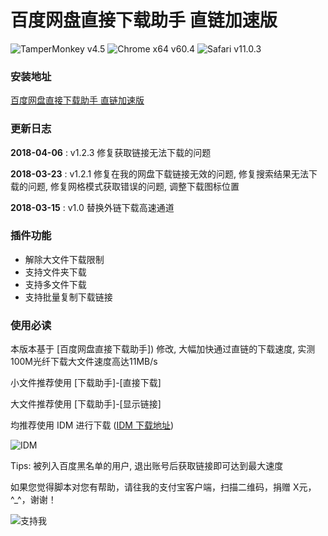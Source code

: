 # 百度网盘直接下载助手 直链加速版
![TamperMonkey v4.5](https://img.shields.io/badge/TamperMonkey-v4.5-brightgreen.svg)
![Chrome x64 v60.4](https://img.shields.io/badge/Chrome%20x64-v63.0-brightgreen.svg)
![Safari v11.0.3](https://img.shields.io/badge/Safari%20-v11.0.3-brightgreen.svg)
### 安装地址
[百度网盘直接下载助手 直链加速版](https://greasyfork.org/zh-CN/scripts/39504-%E7%99%BE%E5%BA%A6%E7%BD%91%E7%9B%98%E7%9B%B4%E6%8E%A5%E4%B8%8B%E8%BD%BD%E5%8A%A9%E6%89%8B-%E7%9B%B4%E9%93%BE%E5%8A%A0%E9%80%9F%E7%89%88)
### 更新日志

**2018-04-06** : v1.2.3 修复获取链接无法下载的问题

**2018-03-23** : v1.2.1 修复在我的网盘下载链接无效的问题, 修复搜索结果无法下载的问题, 修复网格模式获取错误的问题, 调整下载图标位置

**2018-03-15** : v1.0 替换外链下载高速通道

### 插件功能
- 解除大文件下载限制
- 支持文件夹下载
- 支持多文件下载
- 支持批量复制下载链接

### 使用必读

本版本基于 [百度网盘直接下载助手]) 修改, 大幅加快通过直链的下载速度, 实测100M光纤下载大文件速度高达11MB/s

小文件推荐使用 [下载助手]-[直接下载]

大文件推荐使用 [下载助手]-[显示链接]

均推荐使用 IDM 进行下载 ([IDM 下载地址](http://internetdownloadmanager.com/download.html))

![IDM](https://syhyz1990.oss-cn-beijing.aliyuncs.com/idm.gif)

Tips: 被列入百度黑名单的用户, 退出账号后获取链接即可达到最大速度
  
如果您觉得脚本对您有帮助，请往我的支付宝客户端，扫描二维码，捐赠 X元，^_^，谢谢！
  
![支持我](https://syhyz1990.oss-cn-beijing.aliyuncs.com/a6x05537ltinxoigp3qvv90.png)